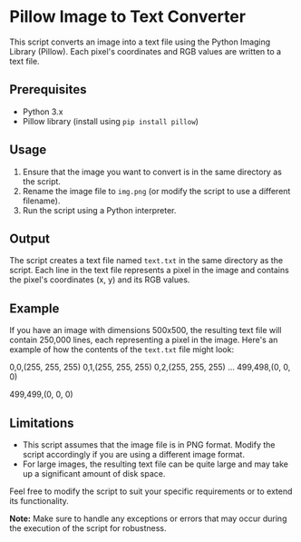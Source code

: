 # Pillow Image to Text Converter

This script converts an image into a text file using the Python Imaging Library (Pillow). Each pixel's coordinates and RGB values are written to a text file.

## Prerequisites

- Python 3.x
- Pillow library (install using `pip install pillow`)

## Usage

1. Ensure that the image you want to convert is in the same directory as the script.
2. Rename the image file to `img.png` (or modify the script to use a different filename).
3. Run the script using a Python interpreter.

## Output

The script creates a text file named `text.txt` in the same directory as the script. Each line in the text file represents a pixel in the image and contains the pixel's coordinates (x, y) and its RGB values.

## Example

If you have an image with dimensions 500x500, the resulting text file will contain 250,000 lines, each representing a pixel in the image. Here's an example of how the contents of the `text.txt` file might look:

0,0,(255, 255, 255)
0,1,(255, 255, 255)
0,2,(255, 255, 255)
...
499,498,(0, 0, 0)

499,499,(0, 0, 0)


## Limitations

- This script assumes that the image file is in PNG format. Modify the script accordingly if you are using a different image format.
- For large images, the resulting text file can be quite large and may take up a significant amount of disk space.

Feel free to modify the script to suit your specific requirements or to extend its functionality.

**Note:** Make sure to handle any exceptions or errors that may occur during the execution of the script for robustness.
